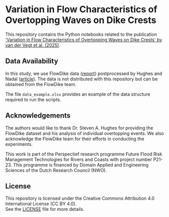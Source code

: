 # Variation in Flow Characteristics of Overtopping Waves on Dike Crests
This repository contains the Python notebooks related to the publication ['Variation in Flow Characteristics of Overtopping Waves on Dike Crests' by van der Vegt et al. (2025)](https://doi.org/10.1016/j.coastaleng.2025.104772).

## Data Availability
In this study, we use FlowDike data ([report](http://resolver.tudelft.nl/uuid:73cb6cbe-8931-4499-b4d6-aa31548f5dda)) postprocessed by Hughes and Nadal ([article](http://dx.doi.org/10.1016/j.coastaleng.2008.09.005)). The data is not distributed with this repository but can be obtained from the FlowDike team.

The file `data_example.xlsx` provides an example of the data structure required to run the scripts.

## Acknowledgements
The authors would like to thank Dr. Steven A. Hughes for providing the FlowDike dataset and his analysis of individual overtopping events. We also acknowledge the FlowDike team for their efforts in conducting the experiments.

This work is part of the Perspectief research programme Future Flood Risk Management Technologies for Rivers and Coasts with project number P21-23. This programme is financed by Domain Applied and Engineering Sciences of the Dutch Research Council (NWO).

## License
This repository is licensed under the Creative Commons Attribution 4.0 International License (CC BY 4.0).  
See the [LICENSE](LICENSE) file for more details.
